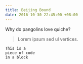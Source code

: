 ```yaml
---
title: Beijing Bound
date: 2016-10-30 22:45:00 +08:00
---
```


Why do pangolins love quiche?
> Lorem ipsum sed ul vertices.

~~~~
This is a 
piece of code 
in a block
~~~~